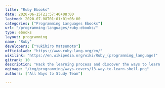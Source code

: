 ```yaml
---
title: "Ruby Ebooks"
date: 2020-06-15T21:57:40+08:00
lastmod: 2020-07-08T01:01:01+03:00
categories: ["Programming Languages Ebooks"]
url: "/programming-languages/ruby-ebooks/"
type: ebooks
layout: programming
name: "Ruby"
developers: ["Yukihiro Matsumoto"]
officialweb: "https://www.ruby-lang.org/en/"
wikilink: "https://en.wikipedia.org/wiki/Ruby_(programming_language)"
gitrank: 10
description: "Hack the learning process and discover the ways to learn Ruby programming easier with their pros and cons suggested for any level from beginner to professional."
ogimage: "/img/programming/ways-covers/13-way-to-learn-shell.png"
authors: ["All Ways to Study Team"]

---
```



